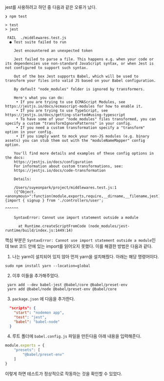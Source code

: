 jest를 사용하려고 하던 중 다음과 같은 오류가 났다.

```shell
❯ npm test

> test
> jest

 FAIL  ./middlewares.test.js
  ● Test suite failed to run

    Jest encountered an unexpected token

    Jest failed to parse a file. This happens e.g. when your code or its dependencies use non-standard JavaScript syntax, or when Jest is not configured to support such syntax.

    Out of the box Jest supports Babel, which will be used to transform your files into valid JS based on your Babel configuration.

    By default "node_modules" folder is ignored by transformers.

    Here's what you can do:
     • If you are trying to use ECMAScript Modules, see https://jestjs.io/docs/ecmascript-modules for how to enable it.
     • If you are trying to use TypeScript, see https://jestjs.io/docs/getting-started#using-typescript
     • To have some of your "node_modules" files transformed, you can specify a custom "transformIgnorePatterns" in your config.
     • If you need a custom transformation specify a "transform" option in your config.
     • If you simply want to mock your non-JS modules (e.g. binary assets) you can stub them out with the "moduleNameMapper" config option.

    You'll find more details and examples of these config options in the docs:
    https://jestjs.io/docs/configuration
    For information about custom transformations, see:
    https://jestjs.io/docs/code-transformation

    Details:

    /Users/suyeonpark/project/middlewares.test.js:1
    ({"Object.<anonymous>":function(module,exports,require,__dirname,__filename,jest){import { signup } from './controllers/user';
                                                                                      ^^^^^^

    SyntaxError: Cannot use import statement outside a module

      at Runtime.createScriptFromCode (node_modules/jest-runtime/build/index.js:1449:14)
```

핵심 부분은 `SyntaxError: Cannot use import statement outside a module`인데 test 코드 안에 있는 import를 읽어오지 못했다. 이를 해결한 방법은 다음과 같다. 



1. 나는 yarn이 설치되어 있지 않아 먼저 yarn을 설치해줬다. 아래는 해당 명령어이다.

```shell
sudo npm install yarn --location=global
```



2. 이후 이들을 추가해주었다.

```shell
 yarn add --dev babel-jest @babel/core @babel/preset-env
 yarn add @babel/node @babel/preset-env @babel/core
```



3. `package.json` 에 다음을 추가한다.

```json
  "scripts": {
    "start": "nodemon app",
    "test": "jest",
    "babel": "babel-node"
  }
```



4. 루트 폴더에 `babel.config.js` 파일을 만든다음 아래 내용을 입력해준다.

```javascript
module.exports = {
    "presets": [
        "@babel/preset-env"
    ]
}
```



이렇게 하면 테스트가 정상적으로 작동하는 것을 확인할 수 있었다.
